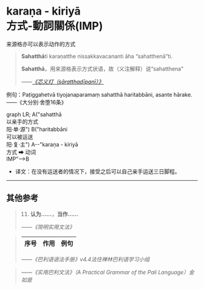 # karaṇa - kiriyā<br>方式-動詞關係(IMP)

来源格亦可以表示动作的方式

>**Sahatthā**ti karaṇatthe nissakkavacananti āha “sahatthenā”ti.
>
>**Sahatthā**，用来源格表示方式状语，故（义注解释）说“sahatthena”
>
>*——[《芯义灯（sāratthadīpanī）》](https://www-hk.wikipali.org/app/article/?view=para&book=205&par=1521&display=sent)*

例句：Paṭiggahetvā tiyojanaparamaṃ sahatthā haritabbāni, asante hārake. ——《大分别·舍堕16条》

<div class="mermaid">
graph LR;
A("sahatthā<br>以亲手的方式<br>阳·单·源")
B("haritabbāni<br>可以被运送<br>阳·复·主")
A--"karaṇa - kiriyā<br>方式 ➡ 动词<br>IMP"-->B
</div>

- 译文：在没有运送者的情况下，接受之后可以自己亲手运送三日脚程。

---
## 其他参考

>11. **认为……**，**当作……**
>
>*——《简明实用文法》*

>|序号|作用|例句|
>|-|-|-|
>
>*——《巴利语语法手册》v4.4法住禅林巴利语学习小组*

>
>*——《实用巴利文法》（A Practical Grammar of the Pali Language）金如是*


